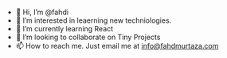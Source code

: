 - 👋 Hi, I’m @fahdi
- 👀 I’m interested in leaerning new techniologies. 
- 🌱 I’m currently learning React
- 💞️ I’m looking to collaborate on Tiny Projects 
- 📫 How to reach me. Just email me at info@fahdmurtaza.com

<!---
fahdi/fahdi is a ✨ special ✨ repository because its `README.md` (this file) appears on your GitHub profile.
You can click the Preview link to take a look at your changes.
--->
